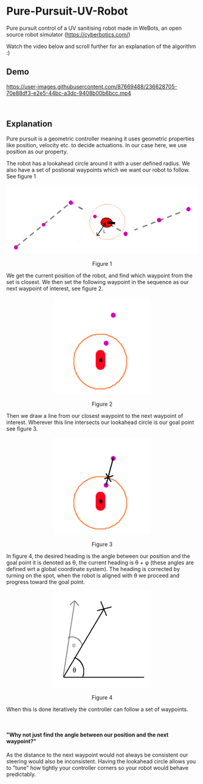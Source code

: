 # Pure-Pursuit-UV-Robot 

Pure pursuit control of a UV sanitising robot made in WeBots, an open source robot simulator (https://cyberbotics.com/)

Watch the video below and scroll further for an explanation of the algorithm :)

## Demo

https://user-images.githubusercontent.com/87669488/236628705-70e88df3-e2e5-44bc-a3dc-9408b00b6bcc.mp4

$~~~~~~~~~~$

## Explanation

Pure pursuit is a geometric controller meaning it uses geometric properties like position, velocity etc. to decide actuations. In our case here, we use position as our property.

The robot has a lookahead circle around it with a user defined radius. We also have a set of postional waypoints which we want our robot to follow. See figure 1

<p align="center">
  <kbd>
    <img src="https://raw.githubusercontent.com/keatinl1/Pure-Pursuit-UV-Robot/main/figures/1.png">
  </kbd>
</p>
<p align="center">
Figure 1
</p>

We get the current position of the robot, and find which waypoint from the set is closest. We then set the following waypoint in the sequence as our next waypoint of interest, see figure 2.

<p align="center">
  <kbd>
    <img width=256 height=256 src="https://raw.githubusercontent.com/keatinl1/Pure-Pursuit-UV-Robot/main/figures/2.png">
  </kbd>
</p>
<p align="center">
Figure 2
</p>

Then we draw a line from our closest waypoint to the next waypoint of interest. Wherever this line intersects our lookahead circle is our goal point see figure 3.

<p align="center">
  <kbd>
    <img width=256 height=256 src="https://raw.githubusercontent.com/keatinl1/Pure-Pursuit-UV-Robot/main/figures/3.png">
  </kbd>
</p>
<p align="center">
Figure 3
</p>

In figure 4, the desired heading is the angle between our position and the goal point it is denoted as θ, the current heading is θ + φ (these angles are defined wrt a global coordinate system). The heading is corrected by turning on the spot, when the robot is aligned with θ we proceed and progress toward the goal point.

<p align="center">
  <kbd>
    <img width=256 height=256 src="https://raw.githubusercontent.com/keatinl1/Pure-Pursuit-UV-Robot/main/figures/4.png">
  </kbd>
</p>
<p align="center">
Figure 4
</p>

When this is done iteratively the controller can follow a set of waypoints.

$~~~~~~~~~~$

#### "Why not just find the angle between our position and the next waypoint?"

As the distance to the next waypoint would not always be consistent our steering would also be inconsistent. Having the lookahead circle allows you to "tune" how tightly your controller corners so your robot would behave predictably.
